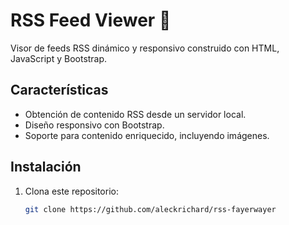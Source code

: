 # RSS Feed Viewer 📰

Visor de feeds RSS dinámico y responsivo construido con HTML, JavaScript y Bootstrap.

## Características

- Obtención de contenido RSS desde un servidor local.
- Diseño responsivo con Bootstrap.
- Soporte para contenido enriquecido, incluyendo imágenes.

## Instalación

1. Clona este repositorio:  
   ```bash
   git clone https://github.com/aleckrichard/rss-fayerwayer

